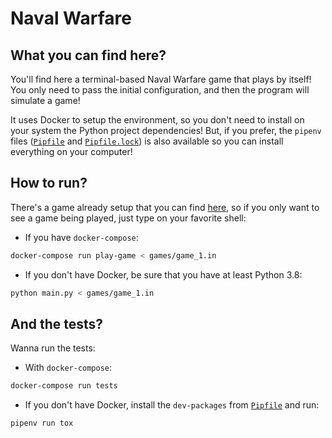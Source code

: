 # Naval Warfare

## What you can find here?

You'll find here a terminal-based Naval Warfare game that plays by itself! You only need to pass the initial configuration, and then the program will simulate a game!

It uses Docker to setup the environment, so you don't need to install on your system the Python project dependencies! But, if you prefer, the `pipenv` files ([`Pipfile`](Pipfile) and [`Pipfile.lock`](Pipfile.lock)) is also available so you can install everything on your computer!

## How to run?

There's a game already setup that you can find [here](games/game_1.in), so if you only want to see a game being played, just type on your favorite shell:

- If you have `docker-compose`:

```bash
docker-compose run play-game < games/game_1.in
```

- If you don't have Docker, be sure that you have at least Python 3.8:

```bash
python main.py < games/game_1.in
```

## And the tests?

Wanna run the tests:

- With `docker-compose`:

```bash
docker-compose run tests
```

- If you don't have Docker, install the `dev-packages` from [`Pipfile`](Pipfile) and run:

```bash
pipenv run tox
```